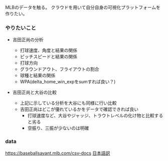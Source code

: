 MLBのデータを触る。
クラウドを用いて自分自身の可視化プラットフォームを作りたい。

### やりたいこと
- 吉田正尚の分析
  - 打球速度、角度と結果の関係
  - ピッチスピードと結果の関係
  - 打球方向
  - グラウンドアウト、フライアウトの割合
  - 球種と結果の関係
  - WPA(delta_home_win_expをsumすれば良い？)

- 吉田正尚と大谷の比較
  - 上記に示している分析を大谷にも同様に行い比較
  - 吉田正尚はどこが優れているかをデータで確認できれば良い
    - 打球速度など、大谷やジャッジ、トラウトレベルの化け物と比較すると劣る
    - 空振り、三振が少ないのは明確


### data
https://baseballsavant.mlb.com/csv-docs
[日本語訳](https://docs.google.com/spreadsheets/d/1P-5cK13FHlvjQIAxNbpAfzTEF-xoiIw8jyIuOZ5X8kA/edit#gid=370814490)
